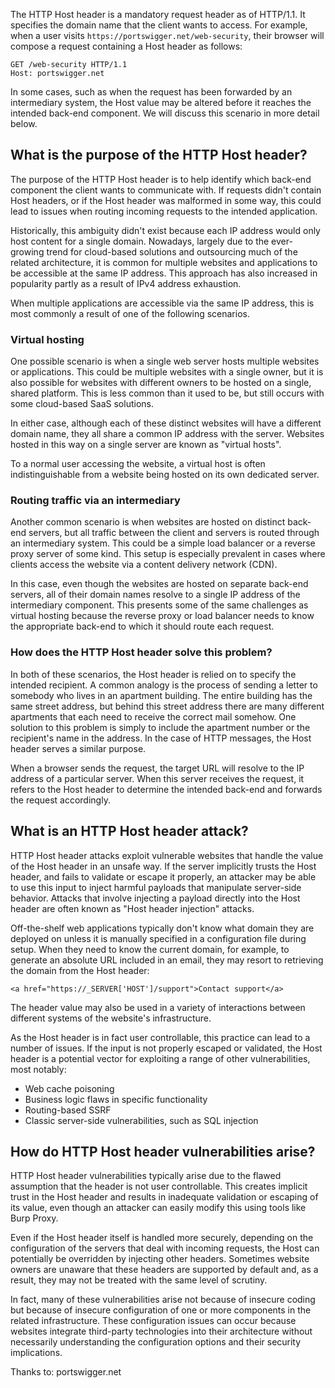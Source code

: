 
The HTTP Host header is a mandatory request header as of HTTP/1.1. It specifies the domain name that the client wants to access. For example, when a user visits `https://portswigger.net/web-security`, their browser will compose a request containing a Host header as follows:
```
GET /web-security HTTP/1.1 
Host: portswigger.net
```

In some cases, such as when the request has been forwarded by an intermediary system, the Host value may be altered before it reaches the intended back-end component. We will discuss this scenario in more detail below.

## What is the purpose of the HTTP Host header?

The purpose of the HTTP Host header is to help identify which back-end component the client wants to communicate with. If requests didn't contain Host headers, or if the Host header was malformed in some way, this could lead to issues when routing incoming requests to the intended application.

Historically, this ambiguity didn't exist because each IP address would only host content for a single domain. Nowadays, largely due to the ever-growing trend for cloud-based solutions and outsourcing much of the related architecture, it is common for multiple websites and applications to be accessible at the same IP address. This approach has also increased in popularity partly as a result of IPv4 address exhaustion.

When multiple applications are accessible via the same IP address, this is most commonly a result of one of the following scenarios.

### Virtual hosting

One possible scenario is when a single web server hosts multiple websites or applications. This could be multiple websites with a single owner, but it is also possible for websites with different owners to be hosted on a single, shared platform. This is less common than it used to be, but still occurs with some cloud-based SaaS solutions.

In either case, although each of these distinct websites will have a different domain name, they all share a common IP address with the server. Websites hosted in this way on a single server are known as "virtual hosts".

To a normal user accessing the website, a virtual host is often indistinguishable from a website being hosted on its own dedicated server.

### Routing traffic via an intermediary

Another common scenario is when websites are hosted on distinct back-end servers, but all traffic between the client and servers is routed through an intermediary system. This could be a simple load balancer or a reverse proxy server of some kind. This setup is especially prevalent in cases where clients access the website via a content delivery network (CDN).

In this case, even though the websites are hosted on separate back-end servers, all of their domain names resolve to a single IP address of the intermediary component. This presents some of the same challenges as virtual hosting because the reverse proxy or load balancer needs to know the appropriate back-end to which it should route each request.

### How does the HTTP Host header solve this problem?

In both of these scenarios, the Host header is relied on to specify the intended recipient. A common analogy is the process of sending a letter to somebody who lives in an apartment building. The entire building has the same street address, but behind this street address there are many different apartments that each need to receive the correct mail somehow. One solution to this problem is simply to include the apartment number or the recipient's name in the address. In the case of HTTP messages, the Host header serves a similar purpose.

When a browser sends the request, the target URL will resolve to the IP address of a particular server. When this server receives the request, it refers to the Host header to determine the intended back-end and forwards the request accordingly.

## What is an HTTP Host header attack?

HTTP Host header attacks exploit vulnerable websites that handle the value of the Host header in an unsafe way. If the server implicitly trusts the Host header, and fails to validate or escape it properly, an attacker may be able to use this input to inject harmful payloads that manipulate server-side behavior. Attacks that involve injecting a payload directly into the Host header are often known as "Host header injection" attacks.

Off-the-shelf web applications typically don't know what domain they are deployed on unless it is manually specified in a configuration file during setup. When they need to know the current domain, for example, to generate an absolute URL included in an email, they may resort to retrieving the domain from the Host header:

`<a href="https://_SERVER['HOST']/support">Contact support</a>`

The header value may also be used in a variety of interactions between different systems of the website's infrastructure.

As the Host header is in fact user controllable, this practice can lead to a number of issues. If the input is not properly escaped or validated, the Host header is a potential vector for exploiting a range of other vulnerabilities, most notably:

- Web cache poisoning
- Business logic flaws in specific functionality
- Routing-based SSRF
- Classic server-side vulnerabilities, such as SQL injection

## How do HTTP Host header vulnerabilities arise?

HTTP Host header vulnerabilities typically arise due to the flawed assumption that the header is not user controllable. This creates implicit trust in the Host header and results in inadequate validation or escaping of its value, even though an attacker can easily modify this using tools like Burp Proxy.

Even if the Host header itself is handled more securely, depending on the configuration of the servers that deal with incoming requests, the Host can potentially be overridden by injecting other headers. Sometimes website owners are unaware that these headers are supported by default and, as a result, they may not be treated with the same level of scrutiny.

In fact, many of these vulnerabilities arise not because of insecure coding but because of insecure configuration of one or more components in the related infrastructure. These configuration issues can occur because websites integrate third-party technologies into their architecture without necessarily understanding the configuration options and their security implications.



Thanks to: portswigger.net

